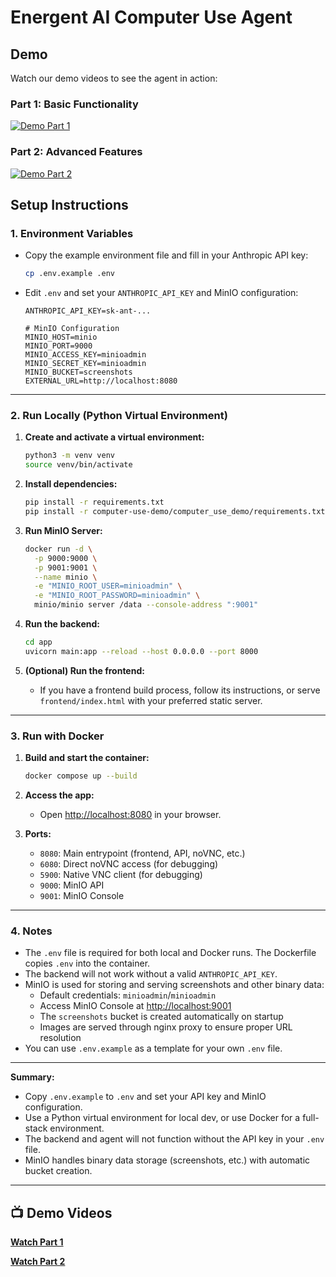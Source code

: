 # Energent AI Computer Use Agent

## Demo

Watch our demo videos to see the agent in action:

### Part 1: Basic Functionality
[![Demo Part 1](https://cdn.loom.com/sessions/thumbnails/7263bb5996334ff787b9f482eae79902-with-play.gif)](https://www.loom.com/share/7263bb5996334ff787b9f482eae79902?sid=a7cd9717-773a-476f-aec1-700c941627db)

### Part 2: Advanced Features
[![Demo Part 2](https://cdn.loom.com/sessions/thumbnails/c5c1fee045a24fdfa603e8360a9279e6-with-play.gif)](https://www.loom.com/share/c5c1fee045a24fdfa603e8360a9279e6?sid=a6ea28eb-ff37-4191-9892-777e43e22a6e)

## Setup Instructions

### 1. **Environment Variables**

- Copy the example environment file and fill in your Anthropic API key:
  ```bash
  cp .env.example .env
  ```
- Edit `.env` and set your `ANTHROPIC_API_KEY` and MinIO configuration:
  ```
  ANTHROPIC_API_KEY=sk-ant-...

  # MinIO Configuration
  MINIO_HOST=minio
  MINIO_PORT=9000
  MINIO_ACCESS_KEY=minioadmin
  MINIO_SECRET_KEY=minioadmin
  MINIO_BUCKET=screenshots
  EXTERNAL_URL=http://localhost:8080
  ```

---

### 2. **Run Locally (Python Virtual Environment)**

1. **Create and activate a virtual environment:**
   ```bash
   python3 -m venv venv
   source venv/bin/activate
   ```

2. **Install dependencies:**
   ```bash
   pip install -r requirements.txt
   pip install -r computer-use-demo/computer_use_demo/requirements.txt
   ```

3. **Run MinIO Server:**
   ```bash
   docker run -d \
     -p 9000:9000 \
     -p 9001:9001 \
     --name minio \
     -e "MINIO_ROOT_USER=minioadmin" \
     -e "MINIO_ROOT_PASSWORD=minioadmin" \
     minio/minio server /data --console-address ":9001"
   ```

4. **Run the backend:**
   ```bash
   cd app
   uvicorn main:app --reload --host 0.0.0.0 --port 8000
   ```

5. **(Optional) Run the frontend:**
   - If you have a frontend build process, follow its instructions, or serve `frontend/index.html` with your preferred static server.

---

### 3. **Run with Docker**

1. **Build and start the container:**
   ```bash
   docker compose up --build
   ```

2. **Access the app:**
   - Open [http://localhost:8080](http://localhost:8080) in your browser.

3. **Ports:**
   - `8080`: Main entrypoint (frontend, API, noVNC, etc.)
   - `6080`: Direct noVNC access (for debugging)
   - `5900`: Native VNC client (for debugging)
   - `9000`: MinIO API
   - `9001`: MinIO Console

---

### 4. **Notes**

- The `.env` file is required for both local and Docker runs. The Dockerfile copies `.env` into the container.
- The backend will not work without a valid `ANTHROPIC_API_KEY`.
- MinIO is used for storing and serving screenshots and other binary data:
  - Default credentials: `minioadmin`/`minioadmin`
  - Access MinIO Console at [http://localhost:9001](http://localhost:9001)
  - The `screenshots` bucket is created automatically on startup
  - Images are served through nginx proxy to ensure proper URL resolution
- You can use `.env.example` as a template for your own `.env` file.

---

**Summary:**  
- Copy `.env.example` to `.env` and set your API key and MinIO configuration.
- Use a Python virtual environment for local dev, or use Docker for a full-stack environment.
- The backend and agent will not function without the API key in your `.env` file.
- MinIO handles binary data storage (screenshots, etc.) with automatic bucket creation.

---

## 📺 Demo Videos

[**Watch Part 1**](https://www.loom.com/share/7263bb5996334ff787b9f482eae79902?sid=a7cd9717-773a-476f-aec1-700c941627db)

[**Watch Part 2**](https://www.loom.com/share/c5c1fee045a24fdfa603e8360a9279e6?sid=a6ea28eb-ff37-4191-9892-777e43e22a6e)
